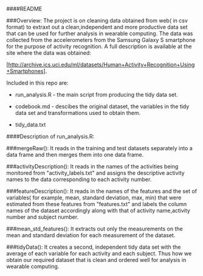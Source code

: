 ####README

###Overview:
The project is on cleaning data obtained from web( in csv format) to extraxt out 
a clean,independent and more productive data set that can be used for further analysis in wearable computing.
The data was collected from the accelerometers from the
Samsung Galaxy S smartphone for 
the purpose of activity recognition. A full description is available at the site where the 
data was obtained:

[http://archive.ics.uci.edu/ml/datasets/Human+Activity+Recognition+Using+Smartphones].


Included in this repo are:


* run_analysis.R - the main script from producing the tidy data set.

* codebook.md - descibes the original dataset, the variables in the tidy data set and transformations used to obtain them.
* tidy_data.txt

####Description of run_analysis.R:
 
###mergeRaw():
	It reads in the training and test datasets separately into a data frame and then merges them into one data frame.

###activityDescription():
	It reads in the names of the activities being monitored from "activity_labels.txt" and 
assigns the descriptive activity names to the data corresponding to each activity number.

###featureDescription():
	It reads in the names of the features and the set of variables( for example, mean, standard deviation, max, min) 
that were estimated from these features from "features.txt" and labels the column names of the dataset accordingly 
along with that of activity name,activity number and subject number.

###mean_std_features():
	It extracts out only the measurements on the mean and standard deviation for each measurement of the dataset.

###tidyData():
	 It creates a second, independent tidy data set with the average of each variable for each activity and each 
subject. Thus how we obtain our required dataset that is clean and ordered well for analysis in wearable computing.

